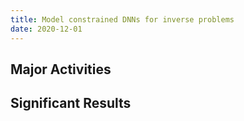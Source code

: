 ```yaml
---
title: Model constrained DNNs for inverse problems
date: 2020-12-01
---
```




<!--more-->

## Major Activities



## Significant Results


